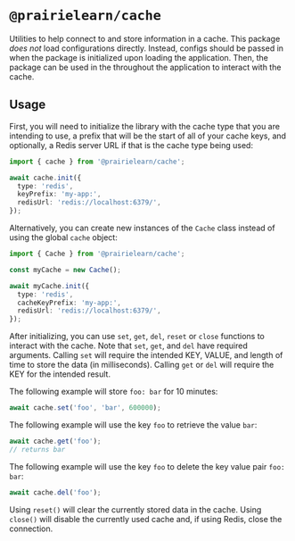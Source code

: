 # `@prairielearn/cache`

Utilities to help connect to and store information in a cache. This package _does not_ load configurations directly. Instead, configs should be passed in when the package is initialized upon loading the application. Then, the package can be used in the throughout the application to interact with the cache.

## Usage

First, you will need to initialize the library with the cache type that you are intending to use, a prefix that will be the start of all of your cache keys, and optionally, a Redis server URL if that is the cache type being used:

```ts
import { cache } from '@prairielearn/cache';

await cache.init({
  type: 'redis',
  keyPrefix: 'my-app:',
  redisUrl: 'redis://localhost:6379/',
});
```

Alternatively, you can create new instances of the `Cache` class instead of using the global `cache` object:

```ts
import { Cache } from '@prairielearn/cache';

const myCache = new Cache();

await myCache.init({
  type: 'redis',
  cacheKeyPrefix: 'my-app:',
  redisUrl: 'redis://localhost:6379/',
});
```

After initializing, you can use `set`, `get`, `del`, `reset` or `close` functions to interact with the cache. Note that `set`, `get`, and `del` have required arguments. Calling `set` will require the intended KEY, VALUE, and length of time to store the data (in milliseconds). Calling `get` or `del` will require the KEY for the intended result.

The following example will store `foo: bar` for 10 minutes:

```ts
await cache.set('foo', 'bar', 600000);
```

The following example will use the key `foo` to retrieve the value `bar`:

```ts
await cache.get('foo');
// returns bar
```

The following example will use the key `foo` to delete the key value pair `foo: bar`:

```ts
await cache.del('foo');
```

Using `reset()` will clear the currently stored data in the cache. Using `close()` will disable the currently used cache and, if using Redis, close the connection.
